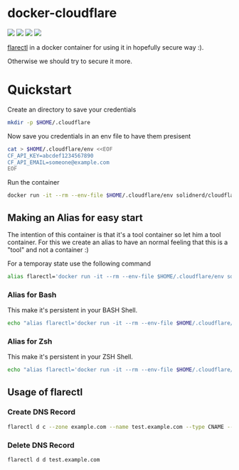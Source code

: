 docker-cloudflare
=================

[![](https://images.microbadger.com/badges/image/solidnerd/cloudflare.svg)](https://microbadger.com/images/solidnerd/cloudflare "Get your own image badge on microbadger.com") [![](https://images.microbadger.com/badges/version/solidnerd/cloudflare.svg)](https://microbadger.com/images/solidnerd/cloudflare "Get your own version badge on microbadger.com") [![](https://images.microbadger.com/badges/commit/solidnerd/cloudflare.svg)](https://microbadger.com/images/solidnerd/cloudflare "Get your own commit badge on microbadger.com") [![](https://images.microbadger.com/badges/license/solidnerd/cloudflare.svg)](https://microbadger.com/images/solidnerd/cloudflare "Get your own license badge on microbadger.com")

[flarectl](https://github.com/cloudflare/cloudflare-go/tree/master/cmd/flarectl) in a docker container for using it in hopefully secure way :). 

Otherwise we should try to secure it more.

# Quickstart

Create an directory to save your credentials

```bash
mkdir -p $HOME/.cloudflare
```

Now save you credentials in an env file to have them presisent

```bash
cat > $HOME/.cloudflare/env <<EOF
CF_API_KEY=abcdef1234567890
CF_API_EMAIL=someone@example.com
EOF
```


Run the container

```bash
docker run -it --rm --env-file $HOME/.cloudflare/env solidnerd/cloudflare --help
```



## Making an Alias for easy start

The intention of this container is that it's a tool container so let him a tool container. 
For this we create an alias to have an normal feeling that this is a "tool" and not a container :)

For a temporay state use the following command 

```bash
alias flarectl='docker run -it --rm --env-file $HOME/.cloudflare/env solidnerd/cloudflare'
```

### Alias for Bash

This make it's persistent in your BASH Shell.

```bash
echo "alias flarectl='docker run -it --rm --env-file $HOME/.cloudflare/env solidnerd/cloudflare'" >> $HOME/.bashrc
```

### Alias for Zsh

This make it's persistent in your ZSH Shell.

```zsh
echo "alias flarectl='docker run -it --rm --env-file $HOME/.cloudflare/env solidnerd/cloudflare'" >> $HOME/.zshrc
```

## Usage of flarectl

### Create DNS Record

```bash
flarectl d c --zone example.com --name test.example.com --type CNAME --content example.com
```

### Delete DNS Record

```bash
flarectl d d test.example.com
```
 